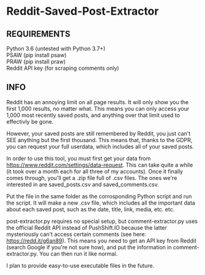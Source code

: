 # Reddit-Saved-Post-Extractor
## REQUIREMENTS  
  Python 3.6 (untested with Python 3.7+)  
  PSAW (pip install psaw)  
  PRAW (pip install praw)  
  Reddit API key (for scraping comments only)

## INFO

Reddit has an annoying limit on all page results. It will only show you the first 1,000 results, no matter what. This means you can only access your 1,000 most recently saved posts, and anything over that limit used to effectivly be gone.

However, your saved posts are still remembered by Reddit, you just can't SEE anything but the first thousand. This means that, thanks to the GDPR, you can request your full userdata, which includes all of your saved posts.

In order to use this tool, you must first get your data from https://www.reddit.com/settings/data-request. This can take quite a while (it took over a month each for all three of my accounts). Once it finally comes through, you'll get a .zip file full of .csv files. The ones we're interested in are saved_posts.csv and saved_comments.csv.

Put the file in the same folder as the corrosponding Python script and run the script. It will make a new .csv file, which includes all the important data about each saved post, such as the date, title, link, media, etc. etc.

post-extractor.py requires no special setup, but comment-extractor.py uses the official Reddit API instead of PushShift.IO because the latter mysteriously can't access certain comments (see here: https://redd.it/g6an89). This means you need to get an API key from Reddit (search Google if you're not sure how), and put the information in comment-extractor.py. You can then run it like normal.

I plan to provide easy-to-use executable files in the future. 
